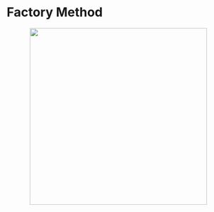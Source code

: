 # **Factory Method**

<p align="center"><a href="https://refactoring.guru/design-patterns" target="_blank"><img src="https://refactoring.guru/images/patterns/diagrams/factory-method/example.png?id=67db9a5cb817913444efcb1c067c9835" width="400"></a></p>




